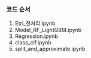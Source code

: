 ### 코드 순서
1. Etri_전처리.ipynb
2. Model_RF_LightGBM.ipynb
3. Regression.ipynb
4. class_clf.ipynb
5. split_and_approximate.ipynb
